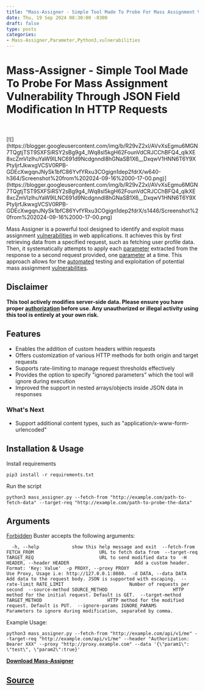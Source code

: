 ```yaml
---
title: "Mass-Assigner - Simple Tool Made To Probe For Mass Assignment Vulnerability Through JSON Field Modification In HTTP Requests"
date: Thu, 19 Sep 2024 08:30:00 -0300
draft: false
type: posts
categories: 
- Mass-Assigner,Parameter,Python3,vulnerabilities
---
```

# Mass-Assigner - Simple Tool Made To Probe For Mass Assignment Vulnerability Through JSON Field Modification In HTTP Requests

<br/>

<br/>
[![](https://blogger.googleusercontent.com/img/b/R29vZ2xl/AVvXsEgmu6MGN7TQgtjTST9SXFSiRSY2sBg9g4_lWq8sl5kgH62FounVdCRJCChBFQ4_qlkXE8xcZmVlzlhuYaW9ILNC691d9Ncdgnndl8hGNaSB1X6__DxqwV1HNN6T6Y9XPtyIjrfJkwxgVCSV0RPB-GDEcXwgqnJNySk1bfC86YvfYRxu3COgign1dep2fdrX/w640-h364/Screenshot%20from%202024-09-16%2000-17-00.png)](https://blogger.googleusercontent.com/img/b/R29vZ2xl/AVvXsEgmu6MGN7TQgtjTST9SXFSiRSY2sBg9g4_lWq8sl5kgH62FounVdCRJCChBFQ4_qlkXE8xcZmVlzlhuYaW9ILNC691d9Ncdgnndl8hGNaSB1X6__DxqwV1HNN6T6Y9XPtyIjrfJkwxgVCSV0RPB-GDEcXwgqnJNySk1bfC86YvfYRxu3COgign1dep2fdrX/s1446/Screenshot%20from%202024-09-16%2000-17-00.png)

  

Mass Assigner is a powerful tool designed to identify and exploit mass assignment [vulnerabilities](https://www.kitploit.com/search/label/vulnerabilities "vulnerabilities") in web applications. It achieves this by first retrieving data from a specified request, such as fetching user profile data. Then, it systematically attempts to apply each [parameter](https://www.kitploit.com/search/label/Parameter "parameter") extracted from the response to a second request provided, one [parameter](https://www.kitploit.com/search/label/Parameter "parameter") at a time. This approach allows for the [automated](https://www.kitploit.com/search/label/Automated "automated") testing and exploitation of potential mass assignment [vulnerabilities](https://www.kitploit.com/search/label/vulnerabilities "vulnerabilities").

  

Disclaimer
----------

**This tool actively modifies server-side data. Please ensure you have proper [authorization](https://www.kitploit.com/search/label/Authorization "authorization") before use. Any unauthorized or illegal activity using this tool is entirely at your own risk.**

Features
--------

-   Enables the addition of custom headers within requests
-   Offers customization of various HTTP methods for both origin and target requests
-   Supports rate-limiting to manage request thresholds effectively
-   Provides the option to specify "ignored parameters" which the tool will ignore during execution
-   Improved the support in nested arrays/objects inside JSON data in responses

### What's Next

-   Support additional content types, such as "application/x-www-form-urlencoded"

Installation & Usage
--------------------

Install requirements

```
pip3 install -r requirements.txt
```

Run the script

```
python3 mass_assigner.py --fetch-from "http://example.com/path-to-fetch-data" --target-req "http://example.com/path-to-probe-the-data"
```

Arguments
---------

[Forbidden](https://www.kitploit.com/search/label/Forbidden "Forbidden") Buster accepts the following arguments:

```
  -h, --help            show this help message and exit  --fetch-from FETCH_FROM                        URL to fetch data from  --target-req TARGET_REQ                        URL to send modified data to  -H HEADER, --header HEADER                        Add a custom header. Format: 'Key: Value'  -p PROXY, --proxy PROXY                        Use Proxy, Usage i.e: http://127.0.0.1:8080.  -d DATA, --data DATA  Add data to the request body. JSON is supported with escaping.  --rate-limit RATE_LIMIT                        Number of requests per second  --source-method SOURCE_METHOD                        HTTP method for the initial request. Default is GET.  --target-method TARGET_METHOD                        HTTP method for the modified request. Default is PUT.  --ignore-params IGNORE_PARAMS                        Parameters to ignore during modification, separated by comma.
```

Example Usage:

```
python3 mass_assigner.py --fetch-from "http://example.com/api/v1/me" --target-req "http://example.com/api/v1/me" --header "Authorization: Bearer XXX" --proxy "http://proxy.example.com" --data '{\"param1\": \"test\", \"param2\":true}'
```

  
  

**[Download Mass-Assigner](https://github.com/Sn1r/Mass-Assigner "Download Mass-Assigner")**

[Source](http://www.kitploit.com/2024/09/mass-assigner-simple-tool-made-to-probe.html)
<br/>
---
